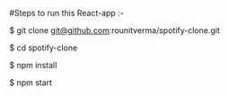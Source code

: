 #Steps to run this React-app :-

$ git clone git@github.com:rounitverma/spotify-clone.git

$ cd spotify-clone

$ npm install

$ npm start
